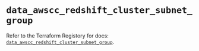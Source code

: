 # `data_awscc_redshift_cluster_subnet_group`

Refer to the Terraform Registory for docs: [`data_awscc_redshift_cluster_subnet_group`](https://registry.terraform.io/providers/hashicorp/awscc/0.70.0/docs/data-sources/redshift_cluster_subnet_group).
